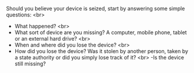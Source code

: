 
Should you believe your device is seized, start by answering some simple questions:
&lt;br&gt;
- What happened?
&lt;br&gt;
- What sort of device are you missing? A computer, mobile phone, tablet or an external hard drive?
&lt;br&gt;
- When and where did you lose the device?
&lt;br&gt;
- How did you lose the device? Was it stolen by another person, taken by a state authority or did you simply lose track of it?
&lt;br&gt;
-Is the device still missing?